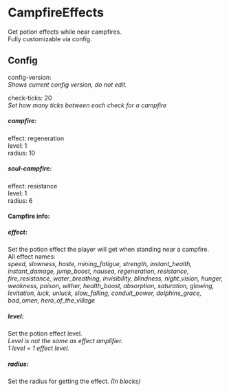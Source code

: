 # CampfireEffects

Get potion effects while near campfires.\
Fully customizable via config.

## Config
config-version: \
  *Shows current config version, do not edit.*

check-ticks: 20\
    *Set how many ticks between each check for a campfire*

##### campfire:
effect: regeneration\
level: 1\
radius: 10

##### soul-campfire:
effect: resistance\
level: 1\
radius: 6

#### Campfire info:
##### effect:
Set the potion effect the player will get when standing near a campfire.\
All effect names:\
*speed, slowness, haste, mining_fatigue, strength, instant_health, instant_damage, 
jump_boost, nausea, regeneration, resistance, fire_resistance, water_breathing, 
invisibility, blindness, night_vision, hunger, weakness, poison, wither, health_boost, 
absorption, saturation, glowing, levitation, luck, unluck, slow_falling, conduit_power, 
dolphins_grace, bad_omen, hero_of_the_village*

##### level:
Set the potion effect level.\
*Level is not the same as effect amplifier.\
1 level = 1 effect level.*

##### radius:
Set the radius for getting the effect. *(In blocks)*
